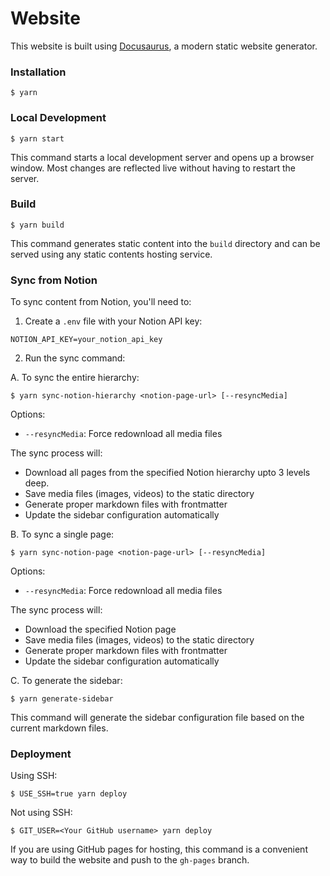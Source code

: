 # Website

This website is built using [Docusaurus](https://docusaurus.io/), a modern static website generator.

### Installation

```
$ yarn
```

### Local Development

```
$ yarn start
```

This command starts a local development server and opens up a browser window. Most changes are reflected live without having to restart the server.

### Build

```
$ yarn build
```

This command generates static content into the `build` directory and can be served using any static contents hosting service.

### Sync from Notion

To sync content from Notion, you'll need to:

1. Create a `.env` file with your Notion API key:

```
NOTION_API_KEY=your_notion_api_key
```

2. Run the sync command:

A. To sync the entire hierarchy:
```
$ yarn sync-notion-hierarchy <notion-page-url> [--resyncMedia]
```

Options:
- `--resyncMedia`: Force redownload all media files

The sync process will:
- Download all pages from the specified Notion hierarchy upto 3 levels deep.
- Save media files (images, videos) to the static directory
- Generate proper markdown files with frontmatter
- Update the sidebar configuration automatically

B. To sync a single page:
```
$ yarn sync-notion-page <notion-page-url> [--resyncMedia]
```

Options:
- `--resyncMedia`: Force redownload all media files

The sync process will:
- Download the specified Notion page
- Save media files (images, videos) to the static directory
- Generate proper markdown files with frontmatter
- Update the sidebar configuration automatically

C. To generate the sidebar:
```
$ yarn generate-sidebar
```

This command will generate the sidebar configuration file based on the current markdown files.


### Deployment

Using SSH:

```
$ USE_SSH=true yarn deploy
```

Not using SSH:

```
$ GIT_USER=<Your GitHub username> yarn deploy
```

If you are using GitHub pages for hosting, this command is a convenient way to build the website and push to the `gh-pages` branch.